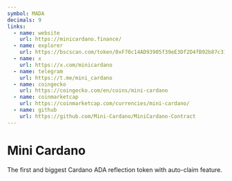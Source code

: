 ```yaml
---
symbol: MADA
decimals: 9
links:
  - name: website
    url: https://minicardano.finance/
  - name: explorer
    url: https://bscscan.com/token/0xF70c14AD93905f39eE3Df2D4fB92b87c31D779e0
  - name: x
    url: https://x.com/minicardano
  - name: telegram
    url: https://t.me/mini_cardano
  - name: coingecko
    url: https://coingecko.com/en/coins/mini-cardano
  - name: coinmarketcap
    url: https://coinmarketcap.com/currencies/mini-cardano/
  - name: github
    url: https://github.com/Mini-Cardano/MiniCardano-Contract
---
```


# Mini Cardano

The first and biggest Cardano ADA reflection token with auto-claim feature.
